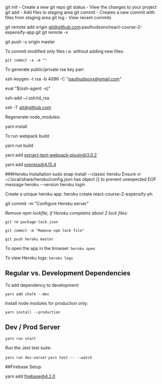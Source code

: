 git init - Create a new git repo
git status - View the changes to your project
git add - Add files to staging area
git commit - Creates a new commit with files from staging area
git log - View recent commits

git remote add origin git@github.com:paulhudsonx/react-course-2-expensify-app.git
git remote -v

git push -u origin master

To commit modified only files i.e. without adding new files:

`git commit -a -m ""`


To generate public/private rsa key pair:

ssh-keygen -t rsa -b 4096 -C "paulhudsonx@gmail.com"

eval "$(ssh-agent -s)"

ssh-add ~/.ssh/id_rsa

ssh -T git@github.com

Regenerate node_modules:

yarn install

To run webpack build:

yarn run build


yarn add extract-text-webpack-plugin@3.0.2

yarn add express@4.15.4

###Heroku Installation
sudo snap install --classic heroku
Ensure vi ~/.local/share/heroku/config.json has object {} to prevent unexpected EOF message
heroku --version
heroku login

Create a unique heroku app:
heroku create react-course-2-expensify-ph 

git commit -m "Configure Heroku server"

*Remove npm lockfile, if Heroku complains about 2 lock files:*

`git rm package-lock.json`

`git commit -m "Remove npm lock file"`

`git push heroku master`

To open the app in the browser:
`heroku open`

To view Heroku logs:
`heroku logs`

## Regular vs. Development Dependencies

To add dependency to development:

`yarn add chalk --dev`

Install node modules for production only:

`yarn install --production`

## Dev / Prod Server

`yarn run start`


Run the Jest test suite:

`yarn run dev-server`
`yarn test -- --watch`

##Firebase Setup

yarn add firebase@4.2.0



